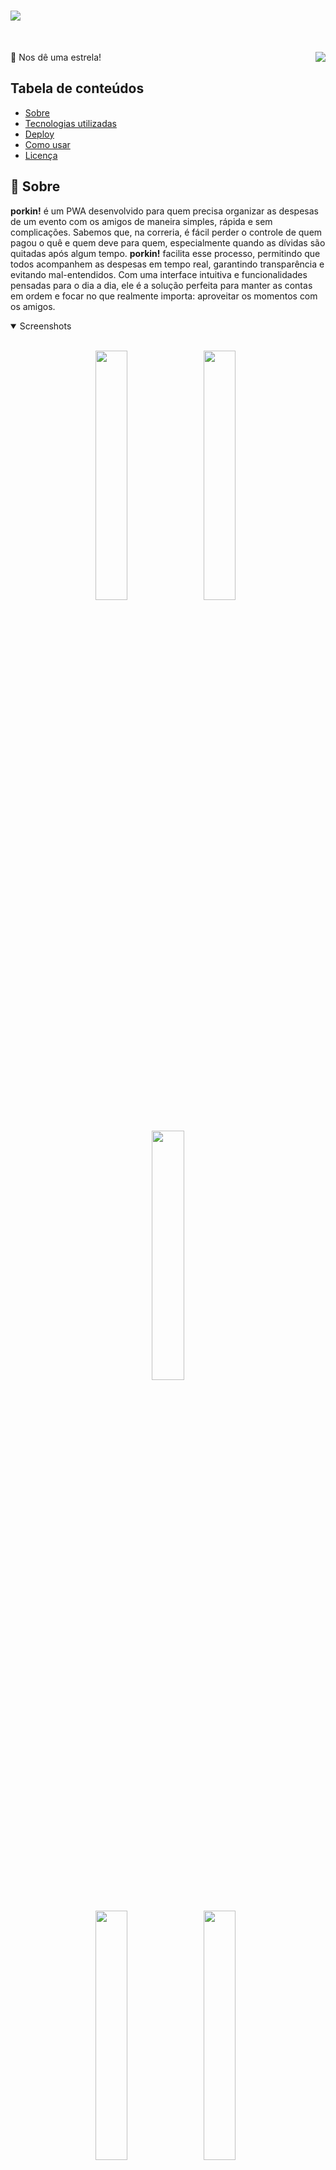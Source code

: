 # <img src="misc/banner.png">


<br>

🌟 Nos dê uma estrela!
<img align="right" src="https://img.shields.io/badge/status%20do%20projeto:-em%20desenvolvimento-purple">


## Tabela de conteúdos

- [Sobre](#-sobre)
- [Tecnologias utilizadas](#-tecnologias-utilizadas)
- [Deploy](#-deploy)
- [Como usar](#-como-usar)
- [Licença](#-licença)

## 🐷 Sobre

**porkin!** é um PWA desenvolvido para quem precisa organizar as despesas de um evento com os amigos de maneira simples, rápida e sem complicações. Sabemos que, na correria, é fácil perder o controle de quem pagou o quê e quem deve para quem, especialmente quando as dívidas são quitadas após algum tempo. **porkin!** facilita esse processo, permitindo que todos acompanhem as despesas em tempo real, garantindo transparência e evitando mal-entendidos. Com uma interface intuitiva e funcionalidades pensadas para o dia a dia, ele é a solução perfeita para manter as contas em ordem e focar no que realmente importa: aproveitar os momentos com os amigos.

<details open>
<summary>
 Screenshots
</summary> <br />
    
<p align="center">
    <img width="32%" src="misc/1.png"/>
&nbsp;
    <img width="32%" src="misc/2.png"/>
&nbsp;
    <img width="32%" src="misc/3.png"/>
<br>
    <img width="32%" src="misc/4.png"/>
&nbsp;
    <img width="32%" src="misc/5 .png"/>
&nbsp;
    <img width="32%" src="misc/6.png"/>

</details>

## 💻 Tecnologias utilizadas

- **JDK 21 (Amazon Corretto)**: Java é a linguagem de programação utilizada no back-end deste projeto.
- **Spring Boot**: Framework java.
  - **Spring Data JPA**: Para gerenciar a persistência de dados e as interações com o banco de dados.
- **PostgreSQL**: Banco de dados relacional utilizado para armazenamento de dados.
- **Maven**: Gerenciamento de dependências.
- **Javascript**: Javascript é a linguagem de programação utilizada no front-end deste projeto.
- **HTML**: Linguagem de marcação usada para estruturar o conteúdo das páginas web.
- **CSS**: Linguagem de estilo usada para definir a aparência visual das páginas web.
- **Webpack**: Ferramenta para empacotamento de módulos JavaScript, otimizando recursos para o frontend.  
- **GSAP**: Biblioteca JavaScript para animações. 

## 📦 Deploy

A aplicação foi implantada utilizando uma combinação de **Neon**, **Docker**, **Render** e **Vercel**. Devido às limitações dos planos gratuitos, a aplicação pode apresentar lentidão ao responder às solicitações dos usuários. 

### [Neon](https://neon.tech/)

Neon é um banco de dados PostgreSQL serverless que oferece armazenamento escalável e execução sob demanda.
Utilizamos para subir o banco de dados.

### [Docker](https://www.docker.com/products/docker-desktop/) 

Docker é uma plataforma para criar, testar e implantar aplicações em containers, garantindo que o software funcione de maneira consistente em qualquer ambiente. Containers são usados para empacotar aplicações com todas as suas dependências.

### [Render](https://render.com) 

Render é uma plataforma de hospedagem em nuvem que facilita a implantação de aplicativos web, microsserviços e bancos de dados, oferecendo escalabilidade automática e monitoramento integrado. 
Utilizamos para subir o back.

### [Vercel](https://vercel.com)

Vercel é uma plataforma de hospedagem em nuvem frontend que facilita o desenvolvimento, pré-visualização e implantação de sites e aplicações web.
Utilizamos para subir o front.


## 📱 Como usar


### Criação da rede de contatos

- Permite a criação de uma rede de contatos.
- Caso o usuário deseje compartilhar um valor com outras pessoas, os contatos devem ser adicionados antes da inserção de uma nova despesa.

### Inserção e divisão

- Na página inicial, o valor a ser dividido pode ser definido e vinculado a uma ou mais pessoas da rede.
- O custo total é inicialmente dividido de forma igual entre todos os participantes.
- Os valores podem ser ajustados posteriormente, de acordo com as necessidades do grupo.
- O usuário criador tem a opção de adicionar seu Pix ou PayPal à despesa criada.

### Gestão de cobranças

- A cobrança permanece pendente, exibindo o valor que cada pessoa deve pagar e a data limite para pagamento.
- No dia do vencimento, uma notificação é enviada como lembrete para aqueles que ainda não quitaram suas partes.

#### Pagamento

- Usuários podem marcar suas partes individuais como pagas a qualquer momento.
- Assim que todos efetuarem o pagamento, um check é adicionado ao registro, indicando que a despesa foi totalmente quitada.

### Histórico

- A aplicação conta com um histórico detalhado que exibe despesas pagas e pendentes, permitindo ao usuário navegar pelos meses para visualizar despesas anteriores. Além disso, oferece a opção de visualizar todos os registros em conjunto e consultar o total gasto por mês.

### Exclusão

- A exclusão permanente da despesa só pode ser realizada pela pessoa que a criou.

### Recuperação de senha

- O usuário pode redefinir sua senha a qualquer momento, um código de verificação será enviado por email para confirmar a identidade do usuário. Após a confirmação do código, o usuário poderá criar uma nova senha.


## 📖 Licença

Este projeto está sob a licença GNU GENERAL PUBLIC LICENSE Version 3 (GPLv3) - veja o arquivo [LICENSE.md](https://github.com/LauriESB/porkin/blob/main/LICENSE) para mais detalhes.

[De volta ao topo do README](#top)
